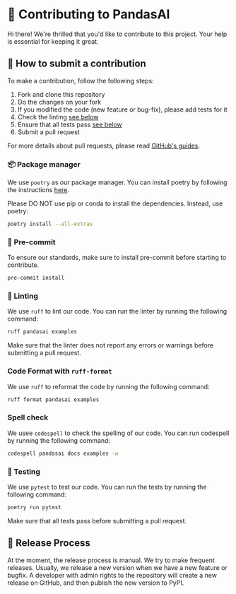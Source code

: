 # 🐼 Contributing to PandasAI

Hi there! We're thrilled that you'd like to contribute to this project. Your help is essential for keeping it great.

## 🤝 How to submit a contribution

To make a contribution, follow the following steps:

1. Fork and clone this repository
2. Do the changes on your fork
3. If you modified the code (new feature or bug-fix), please add tests for it
4. Check the linting [see below](https://github.com/gventuri/pandas-ai/blob/main/CONTRIBUTING.md#-linting)
5. Ensure that all tests pass [see below](https://github.com/gventuri/pandas-ai/blob/main/CONTRIBUTING.md#-testing)
6. Submit a pull request

For more details about pull requests, please read [GitHub's guides](https://docs.github.com/en/pull-requests/collaborating-with-pull-requests/proposing-changes-to-your-work-with-pull-requests/creating-a-pull-request).

### 📦 Package manager

We use `poetry` as our package manager. You can install poetry by following the instructions [here](https://python-poetry.org/docs/#installation).

Please DO NOT use pip or conda to install the dependencies. Instead, use poetry:

```bash
poetry install --all-extras
```

### 📌 Pre-commit

To ensure our standards, make sure to install pre-commit before starting to contribute.

```bash
pre-commit install
```

### 🧹 Linting

We use `ruff` to lint our code. You can run the linter by running the following command:

```bash
ruff pandasai examples
```

Make sure that the linter does not report any errors or warnings before submitting a pull request.

### Code Format with `ruff-format`

We use `ruff` to reformat the code by running the following command:

```bash
ruff format pandasai examples
```

### Spell check

We usee `codespell` to check the spelling of our code. You can run codespell by running the following command:

```bash
codespell pandasai docs examples -w
```


### 🧪 Testing

We use `pytest` to test our code. You can run the tests by running the following command:

```bash
poetry run pytest
```

Make sure that all tests pass before submitting a pull request.

## 🚀 Release Process

At the moment, the release process is manual. We try to make frequent releases. Usually, we release a new version when we have a new feature or bugfix. A developer with admin rights to the repository will create a new release on GitHub, and then publish the new version to PyPI.
